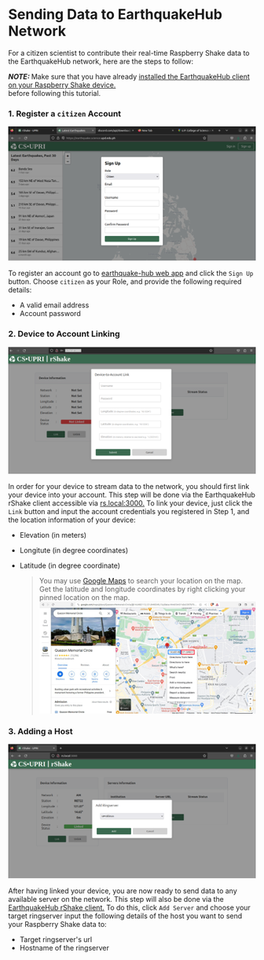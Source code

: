 Sending Data to EarthquakeHub Network
=======================================

For a citizen scientist to contribute their real-time Raspberry Shake data to the EarthquakeHub network, here are the steps to follow:

<div class="rst-content note">
    <em> <b> NOTE: </b> </em> Make sure that you have already
<a href="https://upri-earthquake.github.io/installing-rshake-client.html" target="_blank">installed the EarthquakeHub client on your Raspberry Shake device.</a>
</div> before following this tutorial.

### 1. Register a `citizen` Account
   ![image](_build/html/assets/sending-data/3.1.png)


 To register an account go to
<a href="https://earthquake.science.upd.edu.ph" target="_blank">earthquake-hub web app</a> and click the `Sign Up` button. Choose `citizen` as your Role, and provide the following required details:

- A valid email address
- Account password



### 2. Device to Account Linking
   ![image](_build/html/assets/sending-data/3.2.png)


   In order for your device to stream data to the network, you should first link your device into your account.  This step will be done via the EarthquakeHub rShake client accessible via <a href="https://rs.local:3000" target="_blank">rs.local:3000.</a> To link your device, just click the `Link` button and input the account credentials you registered in Step 1, and the location information of your device:

  - Elevation (in meters)
  - Longitute (in degree coordinates)
  - Latitude (in degree coordinate)


    > You may use <a href="https://google.com/maps" target="_blank">Google Maps</a> to search your location on the map. Get the latitude and longitude coordinates by right clicking your pinned location on the map.
     ![image](_build/html/assets/sending-data/3.3.png)


### 3. Adding a Host
  ![image](_build/html/assets/sending-data/3.4.png)

   After having linked your device, you are now ready to send data to any available server on the network. This step will also be done via the <a href="https://rs.local:3000" target="_blank">EarthquakeHub rShake client.</a> To do this, click `Add Server` and choose your target ringserver  input the following details of the host you want to send your Raspberry Shake data to:

- Target ringserver's url
- Hostname of the ringserver

